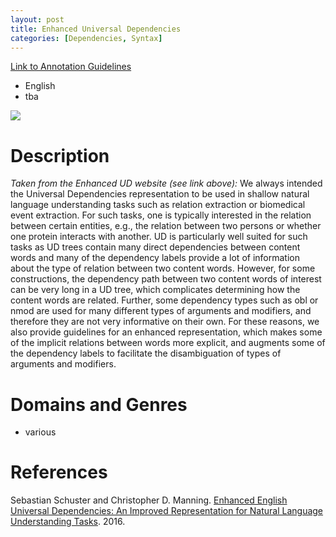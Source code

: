 ```yaml
---
layout: post
title: Enhanced Universal Dependencies
categories: [Dependencies, Syntax]
---
```


<!--- Main URL: add exactly one link here, replacing only the URL --->
[Link to Annotation Guidelines](https://universaldependencies.org/u/overview/enhanced-syntax.html)

<!--- Languages -->
* English
* tba

<!-- Teaser image, delete next line if none -->
![](http://sigann.github.io/guido/images/2022-02-04-enhanced-ud.png)

<!-- Description -->
# Description
*Taken from the Enhanced UD website (see link above):*
We always intended the Universal Dependencies representation to be used in shallow natural language understanding tasks such as relation extraction or biomedical event extraction. For such tasks, one is typically interested in the relation between certain entities, e.g., the relation between two persons or whether one protein interacts with another. UD is particularly well suited for such tasks as UD trees contain many direct dependencies between content words and many of the dependency labels provide a lot of information about the type of relation between two content words. However, for some constructions, the dependency path between two content words of interest can be very long in a UD tree, which complicates determining how the content words are related. Further, some dependency types such as obl or nmod are used for many different types of arguments and modifiers, and therefore they are not very informative on their own. For these reasons, we also provide guidelines for an enhanced representation, which makes some of the implicit relations between words more explicit, and augments some of the dependency labels to facilitate the disambiguation of types of arguments and modifiers.


<!-- Domains and Genres -->
# Domains and Genres
* various

<!-- Any further references, links etc. -->
# References
Sebastian Schuster and Christopher D. Manning. [Enhanced English Universal Dependencies: An Improved Representation for Natural Language Understanding Tasks](https://aclanthology.org/L16-1376/). 2016.
